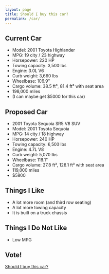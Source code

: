 ```yaml
---
layout: page
title: Should I buy this car?
permalink: /car/
---
```


## Current Car

- Model: 2001 Toyota Highlander
- MPG: 19 city / 23 highway
- Horsepower: 220 HP
- Towing capacity: 3,500 lbs
- Engine: 3.0L V6
- Curb weight: 3,660 lbs
- Wheelbase: 106.9"
- Cargo volume: 38.5 ft³, 81.4 ft³ with seat area
- 198,000 miles
- (I can maybe get $5000 for this car)

## Proposed Car

- 2001 Toyota Sequoia SR5 V8 SUV
- Model: 2001 Toyota Sequoia
- MPG: 14 city / 18 highway
- Horsepower: 240 HP
- Towing capacity: 6,500 lbs
- Engine: 4.7L V8
- Curb weight: 5,070 lbs
- Wheelbase: 118.1"
- Cargo volume: 27.8 ft³, 128.1 ft³ with seat area
- 119,000 miles
- $5800

## Things I Like

- A lot more room (and third row seating)
- A lot more towing capacity
- It is built on a truck chassis

## Things I Do Not Like

- Low MPG

## Vote!

<script src="https://www.wedgies.com/js/widgets.js"></script><noscript><a href="https://www.wedgies.com/question/561e974bbae4a02700000580">Should I buy this car?</a></noscript><div class="wedgie-widget" data-wd-pending data-wd-type="embed" data-wd-version="v1" id="561e974bbae4a02700000580" style="max-width: 640px; margin: 0px auto; width: 100%;"></div>